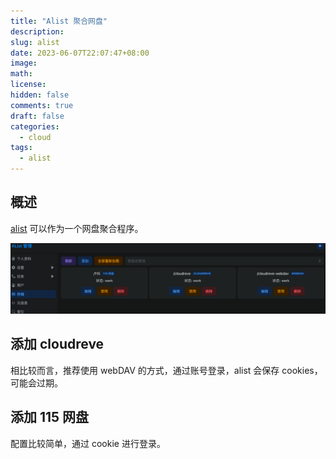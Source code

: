 ```yaml
---
title: "Alist 聚合网盘"
description:
slug: alist
date: 2023-06-07T22:07:47+08:00
image:
math:
license:
hidden: false
comments: true
draft: false
categories:
  - cloud
tags:
  - alist
---
```


## 概述

[alist](https://alist.nn.ci/) 可以作为一个网盘聚合程序。

![已经配置的存储](images/all-storage.png)

## 添加 cloudreve

相比较而言，推荐使用 webDAV 的方式，通过账号登录，alist 会保存 cookies，可能会过期。

## 添加 115 网盘

配置比较简单，通过 cookie 进行登录。
